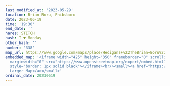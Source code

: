 ```yaml
---
last_modified_at: '2023-05-29'
location: Brian Boru, Phibsboro
date: 2023-06-19
time: '19:30'
end_date: ''
hares: STITCH
hash: I ♥ Monday
other_hash: ''
number: '338'
map_url: https://www.google.com/maps/place/Hedigans+%22TheBrian+Boru%22/@53.3652256,-6.2745987,17z/data=!3m1!4b1!4m6!3m5!1s0x48670e781a3a5b6b:0x3a5225ade5f8369b!8m2!3d53.3652256!4d-6.2720184!16s%2Fg%2F11xc6hy60
embedded_map: '<iframe width="425" height="350" frameborder="0" scrolling="no" marginheight="0"
  marginwidth="0" src="https://www.openstreetmap.org/export/embed.html?bbox=-6.27369225025177%2C53.36452625944456%2C-6.2713292241096505%2C53.365901094785706&amp;layer=mapnik"
  style="border: 1px solid black"></iframe><br/><small><a href="https://www.openstreetmap.org/#map=19/53.36521/-6.27251">View
  Larger Map</a></small>'
ordinal_date: 20230619
---
```



